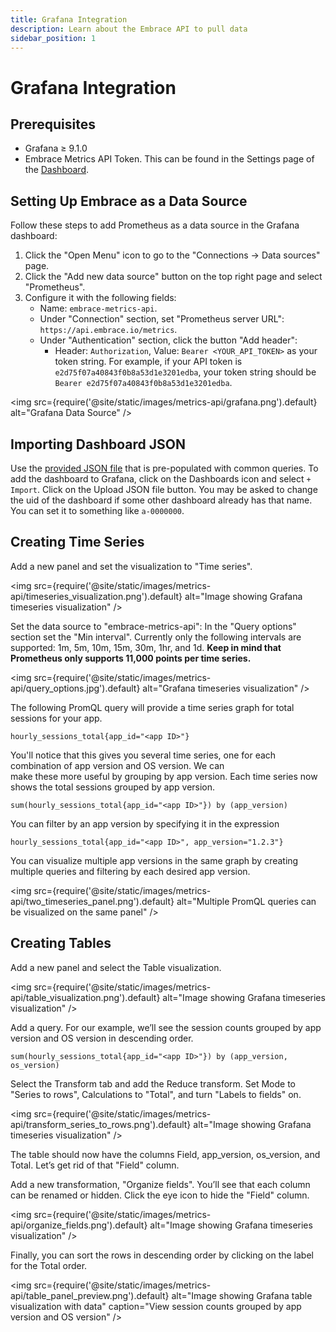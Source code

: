 ```yaml
---
title: Grafana Integration
description: Learn about the Embrace API to pull data  
sidebar_position: 1
---
```


# Grafana Integration

## Prerequisites

- Grafana ≥ 9.1.0
- Embrace Metrics API Token. This can be found in the Settings page of the [Dashboard](https://dash.embrace.io/).

## Setting Up Embrace as a Data Source

Follow these steps to add Prometheus as a data source in the Grafana dashboard:
1. Click the "Open Menu" icon to go to the "Connections -> Data sources" page.  
1. Click the "Add new data source" button on the top right page and select "Prometheus".
1. Configure it with the following fields:
   - Name: `embrace-metrics-api`.
   - Under "Connection" section, set "Prometheus server URL": `https://api.embrace.io/metrics`.
   - Under "Authentication" section, click the button "Add header":
     - Header: `Authorization`, Value: `Bearer <YOUR_API_TOKEN>` as your token string. For example, if your API token is `e2d75f07a40843f0b8a53d1e3201edba`, your token string should be `Bearer e2d75f07a40843f0b8a53d1e3201edba`.

<img src={require('@site/static/images/metrics-api/grafana.png').default} alt="Grafana Data Source" />

## Importing Dashboard JSON

Use the [provided JSON file](https://github.com/embrace-io/grafana-metric-plugin/blob/main/src/dashboards/overview.json) that is pre-populated with common queries. To add the dashboard to Grafana, click on the Dashboards icon and select `+ Import`. Click on the Upload JSON file button. You may be asked to change the uid of the dashboard if some other dashboard already has that name. You can set it to something like `a-0000000`.

## Creating Time Series

Add a new panel and set the visualization to "Time series".

<img src={require('@site/static/images/metrics-api/timeseries_visualization.png').default} alt="Image showing Grafana timeseries visualization" />

Set the data source to "embrace-metrics-api": In the "Query options" section set the "Min interval". Currently only the following intervals are supported: 1m, 5m, 10m, 15m, 30m, 1hr, and 1d. **Keep in mind that Prometheus only supports 11,000 points per time series.**

<img src={require('@site/static/images/metrics-api/query_options.jpg').default} alt="Grafana timeseries visualization" />

The following PromQL query will provide a time series graph for total sessions for your app.

```promql
hourly_sessions_total{app_id="<app ID>"}
```

You'll notice that this gives you several time series, one for each combination of app version and OS version. We can  
make these more useful by grouping by app version. Each time series now shows the total sessions grouped by app version.

```promql
sum(hourly_sessions_total{app_id="<app ID>"}) by (app_version)
```

You can filter by an app version by specifying it in the expression

```promql
hourly_sessions_total{app_id="<app ID>", app_version="1.2.3"}
```

You can visualize multiple app versions in the same graph by creating multiple queries and filtering by each desired app version.

<img src={require('@site/static/images/metrics-api/two_timeseries_panel.png').default} alt="Multiple PromQL queries can be visualized on the same panel" />

## Creating Tables

Add a new panel and select the Table visualization.  

<img src={require('@site/static/images/metrics-api/table_visualization.png').default} alt="Image showing Grafana timeseries visualization" />

Add a query. For our example, we’ll see the session counts grouped by app version and OS version in descending order.

```promql
sum(hourly_sessions_total{app_id="<app ID>"}) by (app_version, os_version)
```

Select the Transform tab and add the Reduce transform. Set Mode to "Series to rows", Calculations to "Total", and turn "Labels to fields" on.

<img src={require('@site/static/images/metrics-api/transform_series_to_rows.png').default} alt="Image showing Grafana timeseries visualization" />

The table should now have the columns Field, app_version, os_version, and Total. Let’s get rid of that "Field" column.  

Add a new transformation, "Organize fields". You’ll see that each column can be renamed or hidden. Click the eye icon to hide the "Field" column.

<img src={require('@site/static/images/metrics-api/organize_fields.png').default} alt="Image showing Grafana timeseries visualization" />

Finally, you can sort the rows in descending order by clicking on the label for the Total order.

<img src={require('@site/static/images/metrics-api/table_panel_preview.png').default} alt="Image showing Grafana table visualization with data" caption="View session counts grouped by app version and OS version" />

